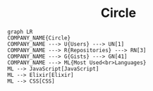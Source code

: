 <h1 align="center">Circle</h1>

```mermaid
graph LR
COMPANY_NAME{Circle}
COMPANY_NAME ---> U{Users} ---> UN[1]
COMPANY_NAME ---> R{Repositories} ---> RN[3]
COMPANY_NAME ---> G{Gists} ---> GN[41]
COMPANY_NAME ---> ML{Most Used<br>Languages}
ML --> JavaScript[JavaScript]
ML --> Elixir[Elixir]
ML --> CSS[CSS]
```
